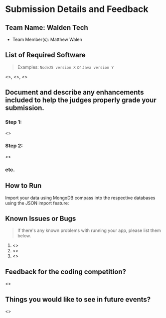 # Submission Details and Feedback

## Team Name: Walden Tech

* Team Member(s): Matthew Walen

## List of Required Software

> Examples: `NodeJS version X` or `Java version Y`

<>, <>, <>

## Document and describe any enhancements included to help the judges properly grade your submission.
	
### Step 1:

<>

### Step 2: 

<>

### etc.

## How to Run

Import your data using MongoDB compass into the respective databases using the JSON import feature:

## Known Issues or Bugs

> If there's any known problems with running your app, please list them below.

1. <>
2. <>
3. <>

## Feedback for the coding competition?

<>

## Things you would like to see in future events?

<>
